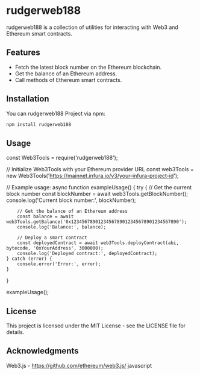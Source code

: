 # rudgerweb188
rudgerweb188 is a collection of utilities for interacting with Web3 and Ethereum smart contracts.


## Features

- Fetch the latest block number on the Ethereum blockchain.
- Get the balance of an Ethereum address.
- Call methods of Ethereum smart contracts.

## Installation

You can rudgerweb188 Project via npm:

```bash
npm install rudgerweb188
```
## Usage

const Web3Tools = require('rudgerweb188');

// Initialize Web3Tools with your Ethereum provider URL
const web3Tools = new Web3Tools('https://mainnet.infura.io/v3/your-infura-project-id');

// Example usage:
async function exampleUsage() {
    try {
        // Get the current block number
        const blockNumber = await web3Tools.getBlockNumber();
        console.log('Current block number:', blockNumber);

        // Get the balance of an Ethereum address
        const balance = await web3Tools.getBalance('0x1234567890123456789012345678901234567890');
        console.log('Balance:', balance);

        // Deploy a smart contract
        const deployedContract = await web3Tools.deployContract(abi, bytecode, '0xYourAddress', 3000000);
        console.log('Deployed contract:', deployedContract);
    } catch (error) {
        console.error('Error:', error);
    }
}

exampleUsage();


## License

This project is licensed under the MIT License - see the LICENSE file for details.

## Acknowledgments

Web3.js - https://github.com/ethereum/web3.js/
javascript
